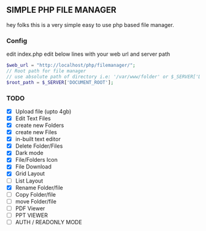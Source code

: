 ## SIMPLE PHP FILE MANAGER
 hey folks this is a very simple easy to use php based 
 file manager.

### Config 
 edit index.php 
 edit below lines with your web url and server path


```php
$web_url = "http://localhost/php/filemanager/";
// Root path for file manager 
// use absolute path of directory i.e: '/var/www/folder' or $_SERVER['DOCUMENT_ROOT'].'/folder'
$root_path = $_SERVER['DOCUMENT_ROOT']; 
```



### TODO
- [x]  Upload file (upto 4gb)
- [x]  Edit Text Files
- [x]  create new Folders
- [x]  create new Files
- [x]  in-built text editor
- [x]  Delete Folder/Files
- [x]  Dark mode
- [x]  File/Folders Icon
- [x]  File Download
- [x]  Grid Layout
- [ ]  List Layout
- [x]  Rename Folder/file
- [ ]  Copy Folder/file
- [ ]  move Folder/file
- [ ]  PDF Viewer
- [ ]  PPT VIEWER
- [ ]  AUTH / READONLY MODE